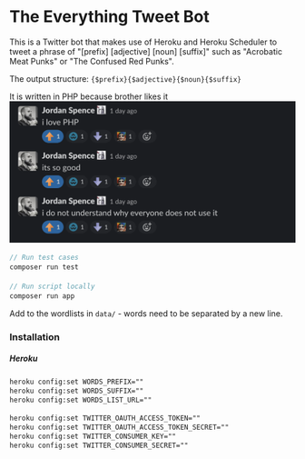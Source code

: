 # The Everything Tweet Bot

This is a Twitter bot that makes use of Heroku and Heroku Scheduler to tweet a phrase of "[prefix] [adjective] [noun] [suffix]" such as "Acrobatic Meat Punks" or "The Confused Red Punks".

The output structure: `{$prefix}{$adjective}{$noun}{$suffix}`

It is written in PHP because brother likes it
![/jordan.png](/jordan.png)

```php
// Run test cases
composer run test

// Run script locally
composer run app
```

Add to the wordlists in `data/` - words need to be separated by a new line.

### Installation

##### Heroku

```
heroku config:set WORDS_PREFIX=""
heroku config:set WORDS_SUFFIX=""
heroku config:set WORDS_LIST_URL=""

heroku config:set TWITTER_OAUTH_ACCESS_TOKEN=""
heroku config:set TWITTER_OAUTH_ACCESS_TOKEN_SECRET=""
heroku config:set TWITTER_CONSUMER_KEY=""
heroku config:set TWITTER_CONSUMER_SECRET=""
```